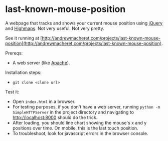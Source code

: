 # last-known-mouse-position

A webpage that tracks and shows your current mouse position using [jQuery](https://jquery.com/) and [Highmaps](http://www.highcharts.com/products/highcharts). Not very useful. Not very pretty.

See it running at [http://andrewmacheret.com/projects/last-known-mouse-position](http://andrewmacheret.com/projects/last-known-mouse-position).

Prereqs:
* A web server (like [Apache](https://httpd.apache.org/)).

Installation steps:
* `git clone <clone url>`

Test it:
* Open `index.html` in a browser.
 * For testing purposes, if you don't have a web server, running `python -m SimpleHTTPServer` in the project directory and navigating to [http://localhost:8000](http://localhost:8000) should do the trick.
* After loading, you should line chart showing the mouse's x and y positions over time. On mobile, this is the last touch position.
* To troubleshoot, look for javascript errors in the browser console.

